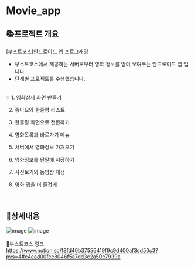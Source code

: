 # Movie_app

## 📚**프로젝트 개요**


[부스트코스]안드로이드 앱 프로그래밍

- 부스트코스에서 제공하는 서버로부터 영화 정보를 받아 보여주는 안드로이드 앱 입니다.
- 단계별 프로젝트를 수행했습니다.
<br>
<aside>
💡
1. 영화상세 화면 만들기
  
2. 좋아요와 한줄평 리스트

3. 한줄평 화면으로 전환하기

4. 영화목록과 바로가기 메뉴

5. 서버에서 영화정보 가져오기

6. 영화정보를 단말에 저장하기

7. 사진보기와 동영상 재생

8. 영화 앱을 더 즐겁게
<br>
</aside>

## 📱상세내용

![image](https://github.com/hyeonjinan096/Movie_app/assets/107539614/3a865aa0-b799-4520-9758-dbf23eb6b401)
![image](https://github.com/hyeonjinan096/Movie_app/assets/107539614/ad9093ea-d94f-408f-a79c-1b5a346af70e)
<br><br>
🔗부스트코스 링크<br>
[https://www.notion.so/f8fd40b37556419f9c9d400af3cd50c3?pvs=4#c4ead00fce8046f5a7dd3c2a50e7939a
](https://m.boostcourse.org/mo316/intro)

